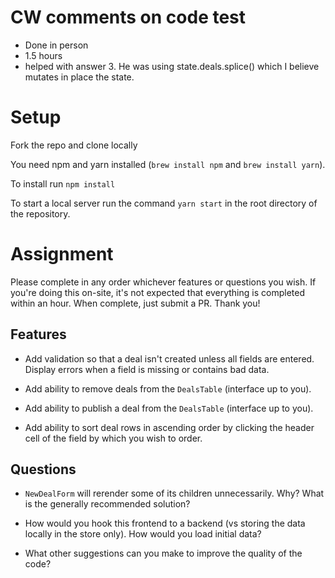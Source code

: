 # CW comments on code test
- Done in person
- 1.5 hours
- helped with answer 3. He was using state.deals.splice() which I believe mutates in place the state.

# Setup

Fork the repo and clone locally

You need npm and yarn installed (`brew install npm` and `brew install yarn`).

To install run `npm install`

To start a local server run the command `yarn start` in the root directory of the repository.

# Assignment

Please complete in any order whichever features or questions you wish. If you're doing this on-site, it's not expected that everything is completed within an hour.  When complete, just submit a PR.  Thank you!

## Features

* Add validation so that a deal isn't created unless all fields are entered.  Display errors when a field is missing or contains bad data.

* Add ability to remove deals from the `DealsTable` (interface up to you).

* Add ability to publish a deal from the `DealsTable` (interface up to you).

* Add ability to sort deal rows in ascending order by clicking the header cell of the field by which you wish to order.

## Questions

* `NewDealForm` will rerender some of its children unnecessarily.  Why? What is the generally recommended solution?

* How would you hook this frontend to a backend (vs storing the data locally in the store only).  How would you load initial data?

* What other suggestions can you make to improve the quality of the code?

